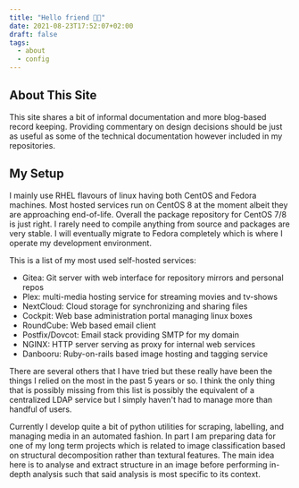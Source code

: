 ```yaml
---
title: "Hello friend 🐱‍👤"
date: 2021-08-23T17:52:07+02:00
draft: false
tags:
  - about
  - config
---
```


## About This Site

This site shares a bit of informal documentation and more blog-based record
keeping. Providing commentary on design decisions should be just as useful as
some of the technical documentation however included in my repositories.

## My Setup

I mainly use RHEL flavours of linux having both CentOS and Fedora machines. Most
hosted services run on CentOS 8 at the moment albeit they are approaching
end-of-life. Overall the package repository for CentOS 7/8 is just right. I
rarely need to compile anything from source and packages are very stable.
I will eventually migrate to Fedora completely which is where I operate my
development environment.

This is a list of my most used self-hosted services:
 - Gitea: Git server with web interface for repository mirrors and personal repos
 - Plex: multi-media hosting service for streaming movies and tv-shows
 - NextCloud: Cloud storage for synchronizing and sharing files
 - Cockpit: Web base administration portal managing linux boxes
 - RoundCube: Web based email client
 - Postfix/Dovcot: Email stack providing SMTP for my domain
 - NGINX: HTTP server serving as proxy for internal web services
 - Danbooru: Ruby-on-rails based image hosting and tagging service

There are several others that I have tried but these really have been the things
I relied on the most in the past 5 years or so. I think the only thing that is
possibly missing from this list is possibly the equivalent of a centralized LDAP
service but I simply haven't had to manage more than handful of users.

Currently I develop quite a bit of python utilities for scraping, labelling, and
managing media in an automated fashion. In part I am preparing data for one of
my long term projects which is related to image classification based on
structural decomposition rather than textural features. The main idea here is
to analyse and extract structure in an image before performing in-depth analysis
such that said analysis is most specific to its context.
